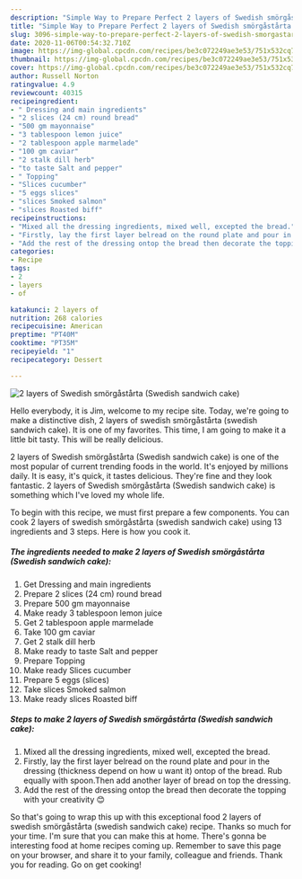 ```yaml
---
description: "Simple Way to Prepare Perfect 2 layers of Swedish smörgåstårta (Swedish sandwich cake)"
title: "Simple Way to Prepare Perfect 2 layers of Swedish smörgåstårta (Swedish sandwich cake)"
slug: 3096-simple-way-to-prepare-perfect-2-layers-of-swedish-smorgastarta-swedish-sandwich-cake
date: 2020-11-06T00:54:32.710Z
image: https://img-global.cpcdn.com/recipes/be3c072249ae3e53/751x532cq70/2-layers-of-swedish-smorgastarta-swedish-sandwich-cake-recipe-main-photo.jpg
thumbnail: https://img-global.cpcdn.com/recipes/be3c072249ae3e53/751x532cq70/2-layers-of-swedish-smorgastarta-swedish-sandwich-cake-recipe-main-photo.jpg
cover: https://img-global.cpcdn.com/recipes/be3c072249ae3e53/751x532cq70/2-layers-of-swedish-smorgastarta-swedish-sandwich-cake-recipe-main-photo.jpg
author: Russell Norton
ratingvalue: 4.9
reviewcount: 40315
recipeingredient:
- " Dressing and main ingredients"
- "2 slices (24 cm) round bread"
- "500 gm mayonnaise"
- "3 tablespoon lemon juice"
- "2 tablespoon apple marmelade"
- "100 gm caviar"
- "2 stalk dill herb"
- "to taste Salt and pepper"
- " Topping"
- "Slices cucumber"
- "5 eggs slices"
- "slices Smoked salmon"
- "slices Roasted biff"
recipeinstructions:
- "Mixed all the dressing ingredients, mixed well, excepted the bread."
- "Firstly, lay the first layer belread on the round plate and pour in the dressing (thickness depend on how u want it) ontop of the bread. Rub equally with spoon.Then add another layer of bread on top the dressing."
- "Add the rest of the dressing ontop the bread then decorate the topping with your creativity 😊"
categories:
- Recipe
tags:
- 2
- layers
- of

katakunci: 2 layers of 
nutrition: 268 calories
recipecuisine: American
preptime: "PT40M"
cooktime: "PT35M"
recipeyield: "1"
recipecategory: Dessert

---
```



![2 layers of Swedish smörgåstårta (Swedish sandwich cake)](https://img-global.cpcdn.com/recipes/be3c072249ae3e53/751x532cq70/2-layers-of-swedish-smorgastarta-swedish-sandwich-cake-recipe-main-photo.jpg)

Hello everybody, it is Jim, welcome to my recipe site. Today, we're going to make a distinctive dish, 2 layers of swedish smörgåstårta (swedish sandwich cake). It is one of my favorites. This time, I am going to make it a little bit tasty. This will be really delicious.



2 layers of Swedish smörgåstårta (Swedish sandwich cake) is one of the most popular of current trending foods in the world. It's enjoyed by millions daily. It is easy, it's quick, it tastes delicious. They're fine and they look fantastic. 2 layers of Swedish smörgåstårta (Swedish sandwich cake) is something which I've loved my whole life.


To begin with this recipe, we must first prepare a few components. You can cook 2 layers of swedish smörgåstårta (swedish sandwich cake) using 13 ingredients and 3 steps. Here is how you cook it.

<!--inarticleads1-->

##### The ingredients needed to make 2 layers of Swedish smörgåstårta (Swedish sandwich cake):

1. Get  Dressing and main ingredients
1. Prepare 2 slices (24 cm) round bread
1. Prepare 500 gm mayonnaise
1. Make ready 3 tablespoon lemon juice
1. Get 2 tablespoon apple marmelade
1. Take 100 gm caviar
1. Get 2 stalk dill herb
1. Make ready to taste Salt and pepper
1. Prepare  Topping
1. Make ready Slices cucumber
1. Prepare 5 eggs (slices)
1. Take slices Smoked salmon
1. Make ready slices Roasted biff




<!--inarticleads2-->

##### Steps to make 2 layers of Swedish smörgåstårta (Swedish sandwich cake):

1. Mixed all the dressing ingredients, mixed well, excepted the bread.
1. Firstly, lay the first layer belread on the round plate and pour in the dressing (thickness depend on how u want it) ontop of the bread. Rub equally with spoon.Then add another layer of bread on top the dressing.
1. Add the rest of the dressing ontop the bread then decorate the topping with your creativity 😊




So that's going to wrap this up with this exceptional food 2 layers of swedish smörgåstårta (swedish sandwich cake) recipe. Thanks so much for your time. I'm sure that you can make this at home. There's gonna be interesting food at home recipes coming up. Remember to save this page on your browser, and share it to your family, colleague and friends. Thank you for reading. Go on get cooking!
